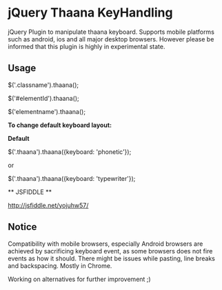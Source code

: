jQuery Thaana KeyHandling
============================

jQuery Plugin to manipulate thaana keyboard. Supports mobile platforms such as android, ios and all major desktop browsers. However please 
be informed that this plugin is highly in experimental state.

## Usage

  $('.classname').thaana();
  
  $('#elementId').thaana();
  
  $('elementname').thaana();
  
**To change default keyboard layout:**

**Default**

  $('.thaana').thaana({keyboard: 'phonetic'});
  
or

  $('.thaana').thaana({keyboard: 'typewriter'});
  
** JSFIDDLE **

http://jsfiddle.net/yojuhw57/

## Notice

Compatibility with mobile browsers, especially Android browsers are achieved by sacrificing keyboard event, as some browsers does not fire events as how it should. There might be issues while pasting,
line breaks and backspacing. Mostly in Chrome.

Working on alternatives for further improvement ;)
